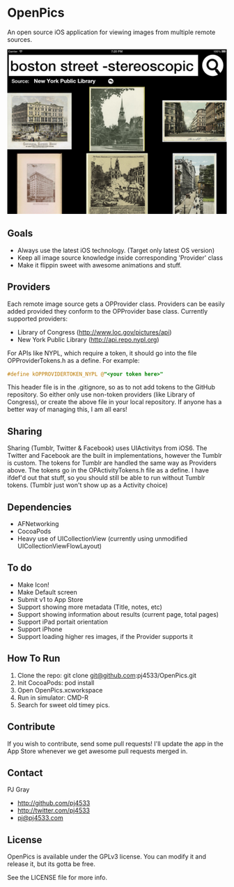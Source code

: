 # OpenPics

An open source iOS application for viewing images from multiple remote sources.

![Screenshot](Screenshots/openpics.png "Screenshot")

## Goals

* Always use the latest iOS technology.  (Target only latest OS version)
* Keep all image source knowledge inside corresponding 'Provider' class
* Make it flippin sweet with awesome animations and stuff.

## Providers

Each remote image source gets a OPProvider class.  Providers can be easily added provided they conform to the OPProvider base class.  Currently supported providers:

* Library of Congress (http://www.loc.gov/pictures/api)
* New York Public Library (http://api.repo.nypl.org)

For APIs like NYPL, which require a token, it should go into the file OPProviderTokens.h as a define.   For example:

``` objective-c
#define kOPPROVIDERTOKEN_NYPL @"<your token here>"
```

This header file is in the .gitignore, so as to not add tokens to the GitHub repository.  So either only use non-token providers (like Library of Congress), or create the above file in your local repository.   If anyone has a better way of managing this, I am all ears!

## Sharing

Sharing (Tumblr, Twitter & Facebook) uses UIActivitys from iOS6.  The Twitter and Facebook are the built in implementations, however the Tumblr is custom.  The tokens for Tumblr are handled the same way as Providers above.  The tokens go in the OPActivityTokens.h file as a define.  I have ifdef'd out that stuff, so you should still be able to run without Tumblr tokens.  (Tumblr just won't show up as a Activity choice)

## Dependencies

* AFNetworking
* CocoaPods
* Heavy use of UICollectionView (currently using unmodified UICollectionViewFlowLayout)

## To do

* Make Icon!
* Make Default screen
* Submit v1 to App Store
* Support showing more metadata (Title, notes, etc)
* Support showing information about results (current page, total pages)
* Support iPad portait orientation
* Support iPhone
* Support loading higher res images, if the Provider supports it

## How To Run

1. Clone the repo:    git clone git@github.com:pj4533/OpenPics.git
2. Init CocoaPods:    pod install
3. Open OpenPics.xcworkspace
4. Run in simulator:  CMD-R
5. Search for sweet old timey pics.

## Contribute

If you wish to contribute, send some pull requests!  I'll update the app in the App Store whenever we get awesome pull requests merged in.

## Contact

PJ Gray

- http://github.com/pj4533
- http://twitter.com/pj4533
- pj@pj4533.com

## License

OpenPics is available under the GPLv3 license.  You can modify it and release it, but its gotta be free.

See the LICENSE file for more info.

